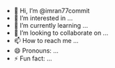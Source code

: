 - 👋 Hi, I’m @imran77commit
- 👀 I’m interested in ...
- 🌱 I’m currently learning ...
- 💞️ I’m looking to collaborate on ...
- 📫 How to reach me ...
- 😄 Pronouns: ...
- ⚡ Fun fact: ...
 
<!---
imran77commit/imran77commit is a ✨ special ✨ repository because its `README.md` (this file) appears on your GitHub profile.
You can click the Preview link to take a look at your changes.
--->

